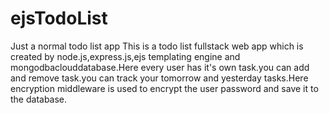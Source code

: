 # ejsTodoList
Just a normal todo list app
This is a todo list fullstack web app which is created by node.js,express.js,ejs templating engine and mongodbaclouddatabase.Here every user has it's own task.you can add and remove task.you can track your tomorrow and yesterday tasks.Here encryption middleware is used to encrypt the user password and save it to the database.
